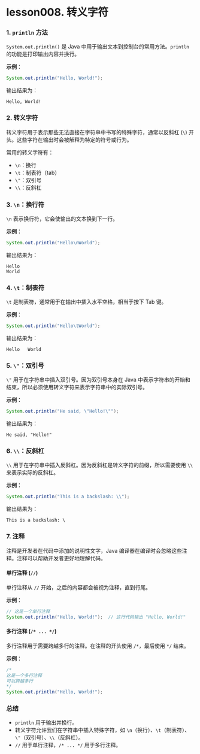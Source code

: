 # lesson008. 转义字符

### 1. `println` **方法**

`System.out.println()` 是 Java 中用于输出文本到控制台的常用方法。`println` 的功能是打印输出内容并换行。

**示例**：

```java
System.out.println("Hello, World!");
```

输出结果为：

```plain
Hello, World!
```

### 2. **转义字符**

转义字符用于表示那些无法直接在字符串中书写的特殊字符，通常以反斜杠 (`\`) 开头。这些字符在输出时会被解释为特定的符号或行为。

常用的转义字符有：

- `\n`：换行
- `\t`：制表符（tab）
- `\"`：双引号
- `\\`：反斜杠

### 3. `\n`**：换行符**

`\n` 表示换行符，它会使输出的文本换到下一行。

**示例**：

```java
System.out.println("Hello\nWorld");
```

输出结果为：

```plain
Hello
World
```

### 4. `\t`**：制表符**

`\t` 是制表符，通常用于在输出中插入水平空格，相当于按下 Tab 键。

**示例**：

```java
System.out.println("Hello\tWorld");
```

输出结果为：

```plain
Hello   World
```

### 5. `\"`**：双引号**

`\"` 用于在字符串中插入双引号。因为双引号本身在 Java 中表示字符串的开始和结束，所以必须使用转义字符来表示字符串中的实际双引号。

**示例**：

```java
System.out.println("He said, \"Hello!\"");
```

输出结果为：

```plain
He said, "Hello!"
```

### 6. `\\`**：反斜杠**

`\\` 用于在字符串中插入反斜杠。因为反斜杠是转义字符的前缀，所以需要使用 `\\` 来表示实际的反斜杠。

**示例**：

```java
System.out.println("This is a backslash: \\");
```

输出结果为：

```plain
This is a backslash: \
```

### 7. **注释**

注释是开发者在代码中添加的说明性文字，Java 编译器在编译时会忽略这些注释。注释可以帮助开发者更好地理解代码。

#### 单行注释 (`//`)

单行注释从 `//` 开始，之后的内容都会被视为注释，直到行尾。

**示例**：

```java
// 这是一个单行注释
System.out.println("Hello, World!");  // 这行代码输出 "Hello, World!"
```

#### 多行注释 (`/* ... */`)

多行注释用于需要跨越多行的注释。在注释的开头使用 `/*`，最后使用 `*/` 结束。

**示例**：

```java
/*
这是一个多行注释
可以跨越多行
*/
System.out.println("Hello, World!");
```

### 总结

- `println` 用于输出并换行。
- 转义字符允许我们在字符串中插入特殊字符，如 `\n`（换行）、`\t`（制表符）、`\"`（双引号）、`\\`（反斜杠）。
- `//` 用于单行注释，`/* ... */` 用于多行注释。